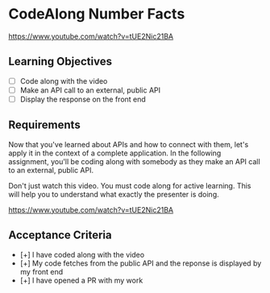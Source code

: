 # CodeAlong Number Facts

https://www.youtube.com/watch?v=tUE2Nic21BA

## Learning Objectives
- [ ] Code along with the video
- [ ] Make an API call to an external, public API
- [ ] Display the response on the front end

## Requirements

Now that you've learned about APIs and how to connect with them, let's apply it in the context of a complete application.
In the following assignment, you'll be coding along with somebody as they make an API call to an external, public API.

Don't just watch this video. You must code along for active learning. This will help you to understand what exactly the presenter is doing.

https://www.youtube.com/watch?v=tUE2Nic21BA

## Acceptance Criteria

- [+] I have coded along with the video
- [+] My code fetches from the public API and the reponse is displayed by my front end
- [+] I have opened a PR with my work 
